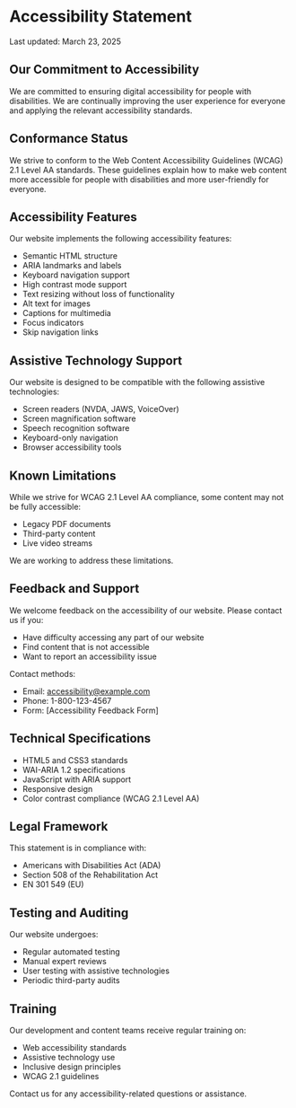 # Accessibility Statement

Last updated: March 23, 2025

## Our Commitment to Accessibility

We are committed to ensuring digital accessibility for people with disabilities. We are continually improving the user experience for everyone and applying the relevant accessibility standards.

## Conformance Status

We strive to conform to the Web Content Accessibility Guidelines (WCAG) 2.1 Level AA standards. These guidelines explain how to make web content more accessible for people with disabilities and more user-friendly for everyone.

## Accessibility Features

Our website implements the following accessibility features:

- Semantic HTML structure
- ARIA landmarks and labels
- Keyboard navigation support
- High contrast mode support
- Text resizing without loss of functionality
- Alt text for images
- Captions for multimedia
- Focus indicators
- Skip navigation links

## Assistive Technology Support

Our website is designed to be compatible with the following assistive technologies:

- Screen readers (NVDA, JAWS, VoiceOver)
- Screen magnification software
- Speech recognition software
- Keyboard-only navigation
- Browser accessibility tools

## Known Limitations

While we strive for WCAG 2.1 Level AA compliance, some content may not be fully accessible:

- Legacy PDF documents
- Third-party content
- Live video streams

We are working to address these limitations.

## Feedback and Support

We welcome feedback on the accessibility of our website. Please contact us if you:

- Have difficulty accessing any part of our website
- Find content that is not accessible
- Want to report an accessibility issue

Contact methods:

- Email: accessibility@example.com
- Phone: 1-800-123-4567
- Form: [Accessibility Feedback Form]

## Technical Specifications

- HTML5 and CSS3 standards
- WAI-ARIA 1.2 specifications
- JavaScript with ARIA support
- Responsive design
- Color contrast compliance (WCAG 2.1 Level AA)

## Legal Framework

This statement is in compliance with:

- Americans with Disabilities Act (ADA)
- Section 508 of the Rehabilitation Act
- EN 301 549 (EU)

## Testing and Auditing

Our website undergoes:

- Regular automated testing
- Manual expert reviews
- User testing with assistive technologies
- Periodic third-party audits

## Training

Our development and content teams receive regular training on:

- Web accessibility standards
- Assistive technology use
- Inclusive design principles
- WCAG 2.1 guidelines

Contact us for any accessibility-related questions or assistance.
